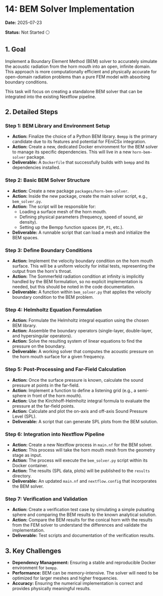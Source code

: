 # 14: BEM Solver Implementation

**Date:** 2025-07-23

**Status:** Not Started ⚪

## 1. Goal

Implement a Boundary Element Method (BEM) solver to accurately simulate the acoustic radiation from the horn mouth into an open, infinite domain. This approach is more computationally efficient and physically accurate for open-domain radiation problems than a pure FEM model with absorbing boundary conditions.

This task will focus on creating a standalone BEM solver that can be integrated into the existing Nextflow pipeline.

## 2. Detailed Steps

### Step 1: BEM Library and Environment Setup
- **Action:** Finalize the choice of a Python BEM library. `Bempp` is the primary candidate due to its features and potential for FEniCSx integration.
- **Action:** Create a new, dedicated Docker environment for the BEM solver to manage its specific dependencies. This will live in a new `horn-bem-solver` package.
- **Deliverable:** A `Dockerfile` that successfully builds with `bempp` and its dependencies installed.

### Step 2: Basic BEM Solver Structure
- **Action:** Create a new package `packages/horn-bem-solver`.
- **Action:** Inside the new package, create the main solver script, e.g., `bem_solver.py`.
- **Action:** The script will be responsible for:
    - Loading a surface mesh of the horn mouth.
    - Defining physical parameters (frequency, speed of sound, air density).
    - Setting up the Bempp function spaces (`DP`, `P1`, etc.).
- **Deliverable:** A runnable script that can load a mesh and initialize the BEM spaces.

### Step 3: Define Boundary Conditions
- **Action:** Implement the velocity boundary condition on the horn mouth surface. This will be a uniform velocity for initial tests, representing the output from the horn's throat.
- **Action:** The Sommerfeld radiation condition at infinity is implicitly handled by the BEM formulation, so no explicit implementation is needed, but this should be noted in the code documentation.
- **Deliverable:** A function within `bem_solver.py` that applies the velocity boundary condition to the BEM problem.

### Step 4: Helmholtz Equation Formulation
- **Action:** Formulate the Helmholtz integral equation using the chosen BEM library.
- **Action:** Assemble the boundary operators (single-layer, double-layer, and hypersingular operators).
- **Action:** Solve the resulting system of linear equations to find the pressure on the boundary.
- **Deliverable:** A working solver that computes the acoustic pressure on the horn mouth surface for a given frequency.

### Step 5: Post-Processing and Far-Field Calculation
- **Action:** Once the surface pressure is known, calculate the sound pressure at points in the far-field.
- **Action:** Implement a function to define a listening grid (e.g., a semi-sphere in front of the horn mouth).
- **Action:** Use the Kirchhoff-Helmholtz integral formula to evaluate the pressure at the far-field points.
- **Action:** Calculate and plot the on-axis and off-axis Sound Pressure Level (SPL).
- **Deliverable:** A script that can generate SPL plots from the BEM solution.

### Step 6: Integration into Nextflow Pipeline
- **Action:** Create a new Nextflow process in `main.nf` for the BEM solver.
- **Action:** This process will take the horn mouth mesh from the geometry stage as input.
- **Action:** The process will execute the `bem_solver.py` script within its Docker container.
- **Action:** The results (SPL data, plots) will be published to the `results` directory.
- **Deliverable:** An updated `main.nf` and `nextflow.config` that incorporates the BEM solver.

### Step 7: Verification and Validation
- **Action:** Create a verification test case by simulating a simple pulsating sphere and comparing the BEM results to the known analytical solution.
- **Action:** Compare the BEM results for the conical horn with the results from the FEM solver to understand the differences and validate the implementation.
- **Deliverable:** Test scripts and documentation of the verification results.

## 3. Key Challenges
- **Dependency Management:** Ensuring a stable and reproducible Docker environment for `bempp`.
- **Performance:** BEM can be memory-intensive. The solver will need to be optimized for larger meshes and higher frequencies.
- **Accuracy:** Ensuring the numerical implementation is correct and provides physically meaningful results.
